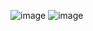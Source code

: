 ![image](https://github.com/Rahul-chaurasiya/Leetcode-Practice-Problem/assets/77222540/085cdd62-c222-447b-815b-9af6b1a4cae4)
![image](https://github.com/Rahul-chaurasiya/Leetcode-Practice-Problem/assets/77222540/bd2ddf90-b3cb-4a43-8480-365bc7d5226b)
